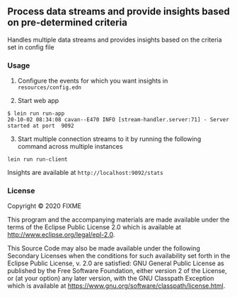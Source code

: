 ## Process data streams and provide insights based on pre-determined criteria

Handles multiple data streams and provides insights based on the criteria set in config file

### Usage
1. Configure the events for which you want insights in `resources/config.edn`

2. Start web app
```
$ lein run run-app
20-10-02 08:34:08 cavan--E470 INFO [stream-handler.server:71] - Server started at port  9092
```
3. Start multiple connection streams to it by running the following command across multiple instances
```
lein run run-client
```

Insights are available at `http://localhost:9092/stats`


### License

Copyright © 2020 FIXME

This program and the accompanying materials are made available under the
terms of the Eclipse Public License 2.0 which is available at
http://www.eclipse.org/legal/epl-2.0.

This Source Code may also be made available under the following Secondary
Licenses when the conditions for such availability set forth in the Eclipse
Public License, v. 2.0 are satisfied: GNU General Public License as published by
the Free Software Foundation, either version 2 of the License, or (at your
option) any later version, with the GNU Classpath Exception which is available
at https://www.gnu.org/software/classpath/license.html.
